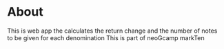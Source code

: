 # About

This is web app the calculates the return change and the number of notes to be given for each denomination
This is part of neoGcamp markTen
